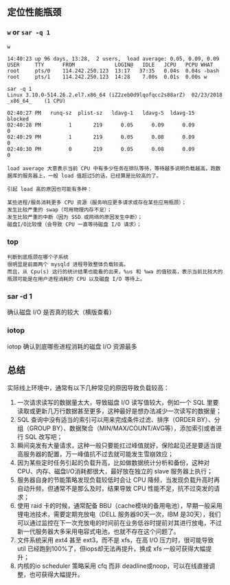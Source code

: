 ## 定位性能瓶颈
### ``` w ``` or ``` sar -q 1 ```
```
w

14:40:23 up 96 days, 13:28,  2 users,  load average: 0.05, 0.09, 0.09
USER     TTY      FROM             LOGIN@   IDLE   JCPU   PCPU WHAT
root     pts/0    114.242.250.123  13:17   37:35   0.04s  0.04s -bash
root     pts/1    114.242.250.123  14:28    7.00s  0.01s  0.00s w

sar -q 1
Linux 3.10.0-514.26.2.el7.x86_64 (iZ2zeb0d9lqofqcc2s88arZ) 	02/23/2018 	_x86_64_	(1 CPU)

02:40:27 PM   runq-sz  plist-sz   ldavg-1   ldavg-5  ldavg-15   blocked
02:40:28 PM         1       219      0.05      0.09      0.09         0
02:40:29 PM         1       219      0.05      0.08      0.09         0
02:40:30 PM         0       219      0.05      0.08      0.09         0
```

```
load average 大意表示当前 CPU 中有多少任务在排队等待，等待越多说明负载越高，跑数据库的服务器上，一般 load 值超过5的话，已经算是比较高的了。

引起 load 高的原因也可能有多种：

某些进程/服务消耗更多 CPU 资源（服务响应更多请求或存在某些应用瓶颈）；
发生比较严重的 swap（可用物理内存不足）；
发生比较严重的中断（因为 SSD 或网络的原因发生中断）；
磁盘I/O比较慢（会导致 CPU 一直等待磁盘 I/O 请求）；
```
### top
```
判断到底瓶颈在哪个子系统
很明显是前面两个 mysqld 进程导致整体负载较高。
而且，从 Cpu(s) 这行的统计结果也能看的出来，%us 和 %wa 的值较高，表示当前比较大的瓶颈可能是在用户进程消耗的 CPU 以及磁盘 I/O 等待上。
```
### sar -d 1
确认磁盘 I/O 是否真的较大（横版查看）
### iotop
iotop 确认到底哪些进程消耗的磁盘 I/O 资源最多
## 总结

实际线上环境中，通常有以下几种常见的原因导致负载较高：
1. 一次请求读写的数据量太大，导致磁盘 I/O 读写值较大，例如一个 SQL 里要读取或更新几万行数据甚至更多，这种最好是想办法减少一次读写的数据量；
2. SQL 查询中没有适当的索引可以用来完成条件过滤、排序（ORDER BY）、分组（GROUP BY）、数据聚合（MIN/MAX/COUNT/AVG等），添加索引或者进行 SQL 改写吧；
3. 瞬间突发有大量请求，这种一般只要能扛过峰值就好，保险起见还是要适当提高服务器的配置，万一峰值抗不过去就可能发生雪崩效应；
4. 因为某些定时任务引起的负载升高，比如做数据统计分析和备份，这种对 CPU、内存、磁盘I/O消耗都很大，最好放在独立的 slave 服务器上执行；
5. 服务器自身的节能策略发现负载较低时会让 CPU 降频，当发现负载升高时再自动升频，但通常不是那么及时，结果导致 CPU 性能不足，抗不过突发的请求；
6. 使用 raid 卡的时候，通常配备 BBU（cache模块的备用电池），早期一般采用锂电池技术，需要定期充放电（DELL 服务器90天一次，IBM 是30天），我们可以通过监控在下一次充放电的时间前在业务低谷时提前对其进行放电，不过新一代服务器大多采用电容式电池，也就不存在这个问题了。
7. 文件系统采用 ext4 甚至 ext3，而不是 xfs，在高 I/O 压力时，很可能导致 util 已经跑到100%了，但iops却无法再提升，换成 xfs 一般可获得大幅提升；
8. 内核的io scheduler 策略采用 cfq 而非 deadline或noop，可以在线直接调整，也可获得大幅提升。

